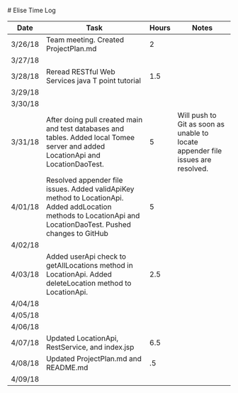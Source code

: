 ﻿﻿﻿﻿﻿﻿﻿# Elise Time Log| Date | Task | Hours | Notes||------|------|-------|------|| 3/26/18| Team meeting. Created ProjectPlan.md | 2  ||3/27/18|||||3/28/18| Reread RESTful Web Services java T point tutorial| 1.5 |||3/29/18|||||3/30/18|||||3/31/18|After doing pull created main and test databases and tables.  Added local Tomee server and added LocationApi and LocationDaoTest. |5|Will push to Git as soon as unable to locate appender file issues are resolved.||4/01/18| Resolved appender file issues.  Added validApiKey method to LocationApi. Added addLocation methods to LocationApi and LocationDaoTest.  Pushed changes to GitHub|5|||4/02/18|||||4/03/18| Added userApi check to getAllLocations method in LocationApi.  Added deleteLocation method to LocationApi. | 2.5 |||4/04/18|||||4/05/18|||||4/06/18|||||4/07/18| Updated LocationApi, RestService, and index.jsp| 6.5 |||4/08/18| Updated ProjectPlan.md and README.md | .5 |||4/09/18||||